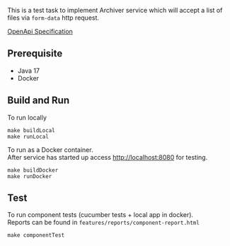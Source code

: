 This is a test task to implement Archiver service which will accept
a list of files via `form-data` http request.  

[OpenApi Specification](openapi.yaml)

## Prerequisite 
- Java 17 
- Docker

## Build and Run
To run locally
```shell
make buildLocal
make runLocal
```

To run as a Docker container.  
After service has started up access [http://localhost:8080](http://localhost:8080) for testing.
```shell
make buildDocker
make runDocker
```

## Test
To run component tests (cucumber tests + local app in docker).  
Reports can be found in `features/reports/component-report.html`
```shell
make componentTest
```

